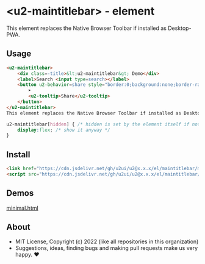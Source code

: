 # &lt;u2-maintitlebar&gt; - element
This element replaces the Native Browser Toolbar if installed as Desktop-PWA.

## Usage

```html
<u2-maintitlebar>
    <div class=-title>&lt;u2-maintitlebar&gt; Demo</div>
    <label>Search <input type=search></label>
    <button u2-behavior=share style="border:0;background:none;border-radius:0">
        ➤
        <u2-tooltip>Share</u2-tooltip>
    </button>
</u2-maintitlebar>
This element replaces the Native Browser Toolbar if installed as Desktop-PWA.
```

```css
u2-maintitlebar[hidden] { /* hidden is set by the element itself if not installed as Desktop-PWA */
    display:flex; /* show it anyway */
}
```

## Install

```html
<link href="https://cdn.jsdelivr.net/gh/u2ui/u2@x.x.x/el/maintitlebar/maintitlebar.min.css" rel=stylesheet>
<script src="https://cdn.jsdelivr.net/gh/u2ui/u2@x.x.x/el/maintitlebar/maintitlebar.min.js" type=module async></script>
```

## Demos

[minimal.html](http://gcdn.li/u2ui/u2@main/el/maintitlebar/tests/minimal.html)  

## About

- MIT License, Copyright (c) 2022 <u2> (like all repositories in this organization) <br>
- Suggestions, ideas, finding bugs and making pull requests make us very happy. ♥

